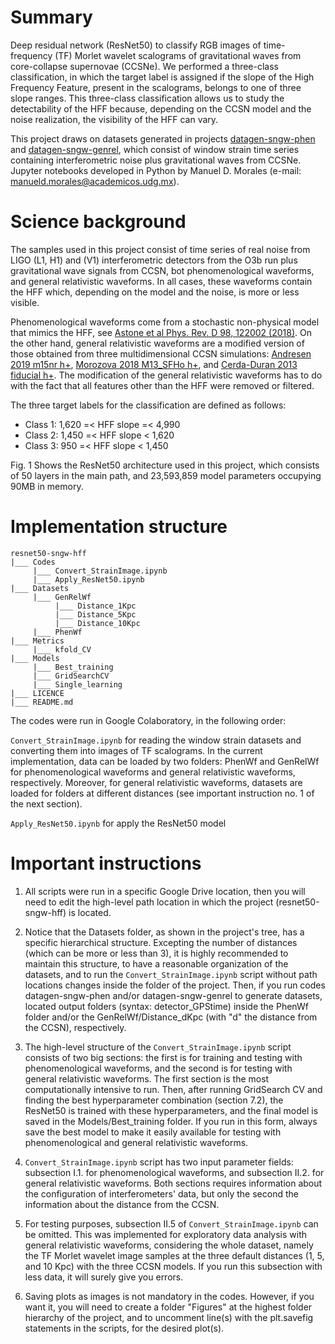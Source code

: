# Summary

Deep residual network (ResNet50) to classify RGB images of time-frequency (TF) Morlet wavelet scalograms of gravitational waves from core-collapse supernovae (CCSNe). We performed a three-class classification, in which the target label is assigned if the slope of the High Frequency Feature, present in the scalograms, belongs to one of three slope ranges. This three-class classification allows us to study the detectability of the HFF because, depending on the CCSN model and the noise realization, the visibility of the HFF can vary.

This project draws on datasets generated in projects [datagen-sngw-phen](https://github.com/ManuelDMorales/datagen-sngw-phen) and [datagen-sngw-genrel](https://github.com/ManuelDMorales/datagen-sngw-genrel), which consist of window strain time series containing interferometric noise plus gravitational waves from CCSNe. Jupyter notebooks developed in Python by Manuel D. Morales (e-mail: <manueld.morales@academicos.udg.mx>).

# Science background

The samples used in this project consist of time series of real noise from LIGO (L1, H1) and (V1) interferometric detectors from the O3b run plus gravitational wave signals from CCSN, bot phenomenological waveforms, and general relativistic waveforms. In all cases, these waveforms contain the HFF which, depending on the model and the noise, is more or less visible.

Phenomenological waveforms come from a stochastic non-physical model that mimics the HFF, see [Astone et al Phys. Rev. D 98, 122002 (2018)](https://doi.org/10.1103/PhysRevD.98.122002). On the other hand, general relativistic waveforms are a modified version of those obtained from three multidimensional CCSN simulations: [Andresen 2019 m15nr h+](https://doi.org/10.1093/mnras/stz990), [Morozova 2018 M13_SFHo h+](https://doi.org/10.3847/1538-4357/aac5f1), and [Cerda-Duran 2013 fiducial h+](https://iopscience.iop.org/article/10.1088/2041-8205/779/2/L18). The modification of the general relativistic waveforms has to do with the fact that all features other than the HFF were removed or filtered.

The three target labels for the classification are defined as follows:

- Class 1:  1,620 =< HFF slope =< 4,990
- Class 2: 1,450 =< HFF slope < 1,620
- Class 3: 950 =< HFF slope < 1,450

Fig. 1 Shows the ResNet50 architecture used in this project, which consists of 50 layers in the main path, and 23,593,859 model parameters occupying 90MB in memory.

# Implementation structure

```
resnet50-sngw-hff
|___ Codes
     |___ Convert_StrainImage.ipynb
     |___ Apply_ResNet50.ipynb
|___ Datasets
     |___ GenRelWf
          |___ Distance_1Kpc
          |___ Distance_5Kpc
          |___ Distance_10Kpc
     |___ PhenWf
|___ Metrics
     |___ kfold_CV
|___ Models
     |___ Best_training
     |___ GridSearchCV
     |___ Single_learning
|___ LICENCE
|___ README.md
```

The codes were run in Google Colaboratory, in the following order:

`Convert_StrainImage.ipynb` for reading the window strain datasets and converting them into images of TF scalograms. In the current implementation, data can be loaded by two folders: PhenWf and GenRelWf for phenomenological waveforms and general relativistic waveforms, respectively. Moreover, for general relativistic waveforms, datasets are loaded for folders at different distances (see important instruction no. 1 of the next section).

`Apply_ResNet50.ipynb` for apply the ResNet50 model

# Important instructions

1. All scripts were run in a specific Google Drive location, then you will need to edit the high-level path location in which the project (resnet50-sngw-hff) is located.
   
2. Notice that the Datasets folder, as shown in the project's tree, has a specific hierarchical structure. Excepting the number of distances (which can be more or less than 3), it is highly recommended to maintain this structure, to have a reasonable organization of the datasets, and to run the `Convert_StrainImage.ipynb` script without path locations changes inside the folder of the project. Then, if you run codes datagen-sngw-phen and/or datagen-sngw-genrel to generate datasets, located output folders (syntax: detector_GPStime) inside the PhenWf folder and/or the GenRelWf/Distance_dKpc (with "d" the distance from the CCSN), respectively.

3. The high-level structure of the `Convert_StrainImage.ipynb` script consists of two big sections: the first is for training and testing with phenomenological waveforms, and the second is for testing with general relativistic waveforms. The first section is the most computationally intensive to run. Then, after running GridSearch CV and finding the best hyperparameter combination (section 7.2), the ResNet50 is trained with these hyperparameters, and the final model is saved in the Models/Best_training folder. If you run in this form, always save the best model to make it easily available for testing with phenomenological and general relativistic waveforms.

5. `Convert_StrainImage.ipynb` script has two input parameter fields: subsection I.1. for phenomenological waveforms, and subsection II.2. for general relativistic waveforms. Both sections requires information about the configuration of interferometers' data, but only the second the information about the distance from the CCSN.

6. For testing purposes, subsection II.5 of `Convert_StrainImage.ipynb` can be omitted. This was implemented for exploratory data analysis with general relativistic waveforms, considering the whole dataset, namely the TF Morlet wavelet image samples at the three default distances (1, 5, and 10 Kpc) with the three CCSN models. If you run this subsection with less data, it will surely give you errors.
   
7. Saving plots as images is not mandatory in the codes. However, if you want it, you will need to create a folder "Figures" at the highest folder hierarchy of the project, and to uncomment line(s) with the plt.savefig statements in the scripts, for the desired plot(s).
